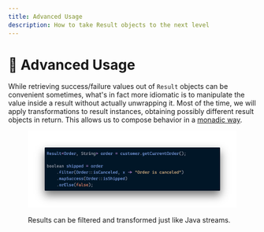 ```yaml
---
title: Advanced Usage
description: How to take Result objects to the next level
---
```


# 🚀 Advanced Usage

While retrieving success/failure values out of `Result` objects can be convenient sometimes, what's in fact more idiomatic is to manipulate the value inside a result without actually unwrapping it. Most of the time, we will apply transformations to result instances, obtaining possibly different result objects in return. This allows us to compose behavior in a [monadic way](https://en.wikipedia.org/wiki/Monad\_\(functional\_programming\)).

<figure><img src="../../.gitbook/assets/advanced-usage.png" alt=""><figcaption><p>Results can be filtered and transformed just like Java streams.</p></figcaption></figure>
